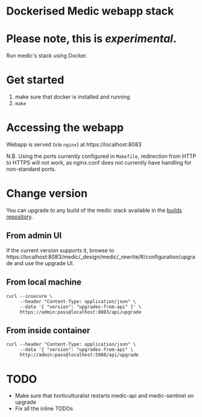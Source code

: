 Dockerised Medic webapp stack
=============================

# Please note, this is **_experimental_**.

Run medic's stack using Docker.

# Get started

1. make sure that docker is installed and running
2. `make`

# Accessing the webapp

Webapp is served (via `nginx`) at https://localhost:8083

N.B. Using the ports currently configured in `Makefile`, redirection from HTTP to HTTPS will not work, as nginx.conf does not currently have handling for non-standard ports.

# Change version

You can upgrade to any build of the medic stack available in the [builds repository](https://staging.dev.medicmobile.org/_couch/_utils/database.html?builds).

## From admin UI

If the current version supports it, browse to https://localhost:8083/medic/_design/medic/_rewrite/#/configuration/upgrade and use the upgrade UI.

## From local machine

	curl --insecure \
	     --header "Content-Type: application/json" \
	     --data '{ "version": "upgrades-from-api" }' \
	     https://admin:pass@localhost:8083/api/upgrade

## From inside container

	curl --header "Content-Type: application/json" \
	     --data '{ "version": "upgrades-from-api" \
	     http://admin:pass@localhost:5988/api/upgrade

# TODO

* Make sure that horticulturalist restarts medic-api and medic-sentinel on upgrade
* Fix all the inline TODOs
